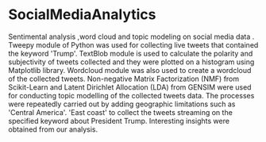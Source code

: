 # SocialMediaAnalytics
Sentimental analysis ,word cloud and topic modeling on social media data .
Tweepy module of Python was used for collecting live tweets that contained the keyword 'Trump'. 
TextBlob module is used to calculate the polarity and subjectivity of tweets collected and they were plotted on a histogram using Matplotlib library.
Wordcloud module was also used to create a wordcloud of the collected tweets.
Non-negative Matrix Factorization (NMF) from Scikit-Learn and Latent Dirichlet Allocation (LDA) from GENSIM were used for conducting topic modelling of the collected tweets data.
The processes were repeatedly carried out by adding geographic limitations such as 'Central America'. 'East coast' to collect the tweets streaming on the specified keyword about President Trump.
Interesting insights were obtained from our analysis.
